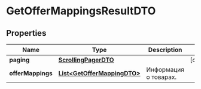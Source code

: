 

# GetOfferMappingsResultDTO

## Properties

Name | Type | Description | Notes
------------ | ------------- | ------------- | -------------
**paging** | [**ScrollingPagerDTO**](ScrollingPagerDTO.md) |  |  [optional]
**offerMappings** | [**List&lt;GetOfferMappingDTO&gt;**](GetOfferMappingDTO.md) | Информация о товарах. | 




